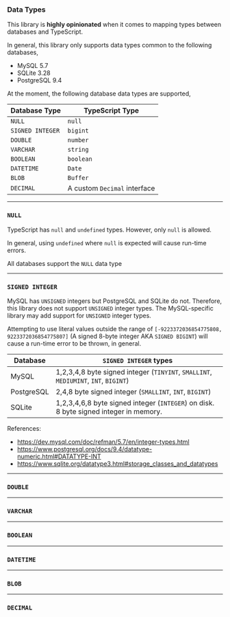 ### Data Types

This library is **highly opinionated** when it comes to mapping types between databases and TypeScript.

In general, this library only supports data types common to the following databases,
+ MySQL 5.7
+ SQLite 3.28
+ PostgreSQL 9.4

At the moment, the following database data types are supported,

Database Type       | TypeScript Type
--------------------|----------------
`NULL`              | `null`
`SIGNED INTEGER`    | `bigint`
`DOUBLE`            | `number`
`VARCHAR`           | `string`
`BOOLEAN`           | `boolean`
`DATETIME`          | `Date`
`BLOB`              | `Buffer`
`DECIMAL`           | A custom `Decimal` interface

-----

### `NULL`

TypeScript has `null` and `undefined` types.
However, only `null` is allowed.

In general, using `undefined` where `null` is expected will cause run-time errors.

All databases support the `NULL` data type

-----

### `SIGNED INTEGER`

MySQL has `UNSIGNED` integers but PostgreSQL and SQLite do not.
Therefore, this library does not support `UNSIGNED` integer types.
The MySQL-specific library may add support for `UNSIGNED` integer types.

Attempting to use literal values outside the range of
`[-9223372036854775808, 9223372036854775807]` (A signed 8-byte integer AKA `SIGNED BIGINT`)
will cause a run-time error to be thrown, in general.


Database    | `SIGNED INTEGER` types
------------|-----------------------
MySQL       | 1,2,3,4,8 byte signed integer (`TINYINT`, `SMALLINT`, `MEDIUMINT`, `INT`, `BIGINT`)
PostgreSQL  | 2,4,8 byte signed integer (`SMALLINT`, `INT`, `BIGINT`)
SQLite      | 1,2,3,4,6,8 byte signed integer (`INTEGER`) on disk. 8 byte signed integer in memory.

References:
+ https://dev.mysql.com/doc/refman/5.7/en/integer-types.html
+ https://www.postgresql.org/docs/9.4/datatype-numeric.html#DATATYPE-INT
+ https://www.sqlite.org/datatype3.html#storage_classes_and_datatypes

-----

### `DOUBLE`



-----

### `VARCHAR`

-----

### `BOOLEAN`

-----

### `DATETIME`

-----

### `BLOB`

-----

### `DECIMAL`
